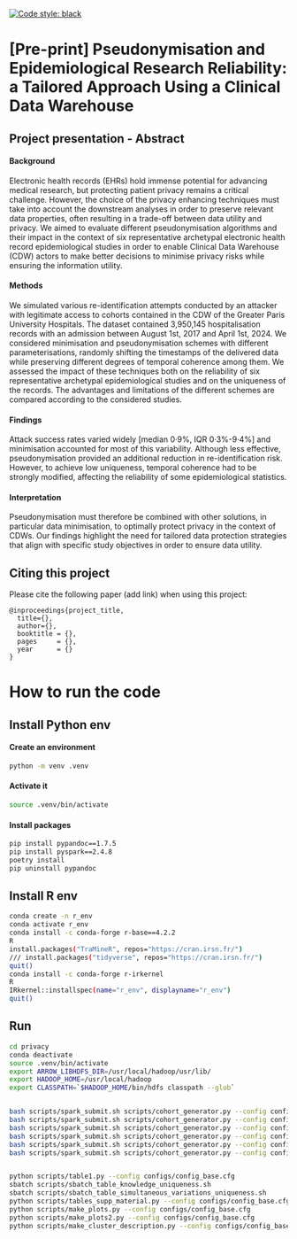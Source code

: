 [![Code style: black](https://img.shields.io/badge/code%20style-black-000000.svg)](https://github.com/psf/black)

# [Pre-print] Pseudonymisation and Epidemiological Research Reliability: a Tailored Approach Using a Clinical Data Warehouse

## Project presentation - Abstract

#### Background
Electronic health records (EHRs) hold immense potential for advancing medical research, but protecting patient privacy remains a critical challenge. However, the choice of the privacy enhancing techniques must take into account the downstream analyses in order to preserve relevant data properties, often resulting in a trade-off between data utility and privacy. We aimed to evaluate different pseudonymisation algorithms and their impact in the context of six representative archetypal electronic health record epidemiological studies in order to enable Clinical Data Warehouse (CDW) actors to make better decisions to minimise privacy risks while ensuring the information utility. 

#### Methods
We simulated various re-identification attempts conducted by an attacker with legitimate access to cohorts contained in the CDW of the Greater Paris University Hospitals. The dataset contained 3,950,145 hospitalisation records with an admission between August 1st, 2017 and April 1st, 2024. We considered minimisation and pseudonymisation schemes with different parameterisations, randomly shifting the timestamps of the delivered data while preserving different degrees of temporal coherence among them. We assessed the impact of these techniques both on the reliability of six representative archetypal epidemiological studies and on the uniqueness of the records. The advantages and limitations of the different schemes are compared according to the considered studies.

#### Findings
Attack success rates varied widely [median 0·9%, IQR 0·3%-9·4%] and minimisation accounted for most of this variability. Although less effective, pseudonymisation provided an additional reduction in re-identification risk. However, to achieve low uniqueness, temporal coherence had to be strongly modified, affecting the reliability of some epidemiological statistics. 

#### Interpretation
Pseudonymisation must therefore be combined with other solutions, in particular data minimisation, to optimally protect privacy in the context of CDWs. Our findings highlight the need for tailored data protection strategies that align with specific study objectives in order to ensure data utility.


## Citing this project
Please cite the following paper (add link) when using this project:

```
@inproceedings{project_title,
  title={},
  author={},
  booktitle = {},
  pages     = {},
  year      = {}
}
```

# How to run the code
## Install Python env
#### Create an environment
```bash
python -m venv .venv
```

#### Activate it
```bash
source .venv/bin/activate
```

#### Install packages
```bash
pip install pypandoc==1.7.5
pip install pyspark==2.4.8
poetry install
pip uninstall pypandoc
```

## Install R env
```bash
conda create -n r_env
conda activate r_env
conda install -c conda-forge r-base==4.2.2
R
install.packages("TraMineR", repos="https://cran.irsn.fr/")
/// install.packages("tidyverse", repos="https://cran.irsn.fr/")
quit()
conda install -c conda-forge r-irkernel
R
IRkernel::installspec(name="r_env", displayname="r_env")
quit()
```

## Run
```bash
cd privacy
conda deactivate
source .venv/bin/activate 
export ARROW_LIBHDFS_DIR=/usr/local/hadoop/usr/lib/
export HADOOP_HOME=/usr/local/hadoop
export CLASSPATH=`$HADOOP_HOME/bin/hdfs classpath --glob`


bash scripts/spark_submit.sh scripts/cohort_generator.py --config configs/config_base.cfg --cohorts.cohort="all_population"
bash scripts/spark_submit.sh scripts/cohort_generator.py --config configs/config_base.cfg --cohorts.cohort="bronchiolitis"
bash scripts/spark_submit.sh scripts/cohort_generator.py --config configs/config_base.cfg --cohorts.cohort="seasonal_flu"
bash scripts/spark_submit.sh scripts/cohort_generator.py --config configs/config_base.cfg --cohorts.cohort="bariatric_surgery"
bash scripts/spark_submit.sh scripts/cohort_generator.py --config configs/config_base.cfg --cohorts.cohort="cancer"
bash scripts/spark_submit.sh scripts/cohort_generator.py --config configs/config_base.cfg --cohorts.cohort="pancreatic_cancer"


python scripts/table1.py --config configs/config_base.cfg
sbatch scripts/sbatch_table_knowledge_uniqueness.sh
sbatch scripts/sbatch_table_simultaneous_variations_uniqueness.sh
python scripts/tables_supp_material.py --config configs/config_base.cfg
python scripts/make_plots.py --config configs/config_base.cfg
python scripts/make_plots2.py --config configs/config_base.cfg
python scripts/make_cluster_description.py --config configs/config_base.cfg
```
